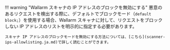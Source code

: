 !!! warning "Wallarm スキャナの IP アドレスのブロックを無効にする"
    悪意のあるリクエストを検出する際に、デフォルトでブロックモード（`default block;`）を使用する場合、Wallarm スキャナに対して、リクエストをブロックしない IP アドレスのリストを明示的に指定する必要があります。

    スキャナ IP アドレスのブロックモードを無効にする方法については、[こちら](scanner-ips-allowlisting.ja.md)で詳しく読むことができます。